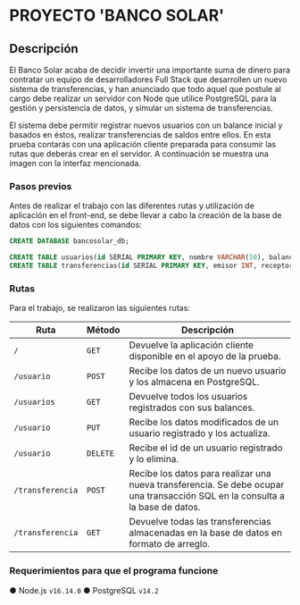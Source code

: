 # PROYECTO 'BANCO SOLAR'

## Descripción

El Banco Solar acaba de decidir invertir una importante suma de dinero para contratar un equipo de desarrolladores Full Stack que desarrollen un nuevo sistema de transferencias, y han anunciado que todo aquel que postule al cargo debe realizar un servidor con Node que utilice PostgreSQL para la gestión y persistencia de datos, y simular un sistema de transferencias.

El sistema debe permitir registrar nuevos usuarios con un balance inicial y basados en éstos, realizar transferencias de saldos entre ellos. En esta prueba contarás con una aplicación cliente preparada para consumir las rutas que deberás crear en el servidor. A continuación se muestra una imagen con la interfaz mencionada.

### Pasos previos

Antes de realizar el trabajo con las diferentes rutas y utilización de aplicación en el front-end, se debe llevar a cabo la creación de la base de datos con los siguientes comandos:

```sql
CREATE DATABASE bancosolar_db;

CREATE TABLE usuarios(id SERIAL PRIMARY KEY, nombre VARCHAR(50), balance FLOAT CHECK(balance >= 0));
CREATE TABLE transferencias(id SERIAL PRIMARY KEY, emisor INT, receptor INT, monto FLOAT, fecha TIMESTAMP, FOREIGN KEY(emisor) REFERENCES usuarios(id), FOREIGN KEY(receptor) REFERENCES usuarios(id));
```

### Rutas

Para el trabajo, se realizaron las siguientes rutas:

| Ruta             | Método   | Descripción                                                                                                                   |
|------------------|----------|-------------------------------------------------------------------------------------------------------------------------------|
| `/`              | `GET`    | Devuelve la aplicación cliente disponible en el apoyo de la prueba.                                                           |
| `/usuario`       | `POST`   | Recibe los datos de un nuevo usuario y los almacena en PostgreSQL.                                                            |
| `/usuarios`      | `GET`    | Devuelve todos los usuarios registrados con sus balances.                                                                     |
| `/usuario`       | `PUT`    | Recibe los datos modificados de un usuario registrado y los actualiza.                                                        |
| `/usuario`       | `DELETE` | Recibe el id de un usuario registrado y lo elimina.                                                                           |
| `/transferencia` | `POST`   | Recibe los datos para realizar una nueva transferencia. Se debe ocupar una transacción SQL en la consulta a la base de datos. |
| `/transferencia` | `GET`    | Devuelve todas las transferencias almacenadas en la base de datos en formato de arreglo.                                      |

### Requerimientos para que el programa funcione

● Node.js `v16.14.0`
● PostgreSQL `v14.2`
